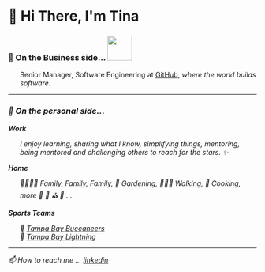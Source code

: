 # 👋 Hi There, I'm Tina # 

### 🏢 On the Business side... <img src="https://user-images.githubusercontent.com/464067/180512347-9682790c-e33a-4295-8eee-fd8f84ed5e7f.png"  width=50px /> ###
<ul>Senior Manager, Software Engineering at <a href="https://docs.github.com" alt="GitHub">GitHub</a>, <i>where the world builds software</>. </ul>


---

### 🐾 On the personal side... ###
**Work**

<ul>I enjoy learning, sharing what I know, simplifying things, mentoring, being mentored and challenging others to reach for the stars. ✨</ul>

**Home**

<ul>👨‍👩‍👧‍👧 Family, Family, Family, 🌱 Gardening, 🚶🏻‍♀️ Walking, 🍲 Cooking, more 🎼 🎣 ⛪ 🐾 ...</ul>

**Sports Teams**

  <ul>🏈 <a href="https://www.buccaneers.com/" alt="Tampa Bay Buccaneers">Tampa Bay Buccaneers</a><br /> 🏑 <a href="https://www.nhl.com/lightning" alt="Tampa Bay Lightning">Tampa Bay Lightning</a></ul>


---

📫 How to reach me ... [linkedin](https://www.linkedin.com/in/tbarfield)
